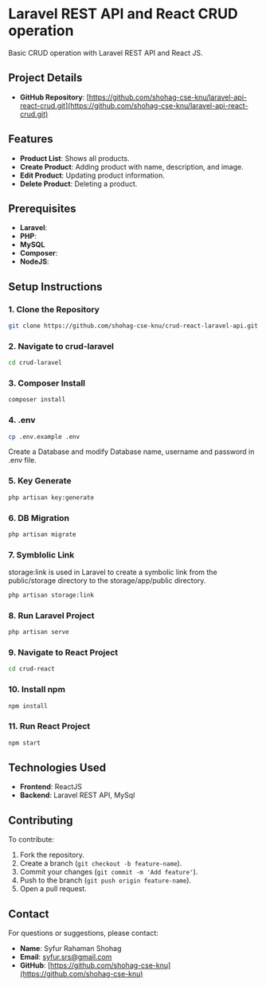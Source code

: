 # Laravel REST API and React CRUD operation

Basic CRUD operation with Laravel REST API and React JS.
## Project Details

- **GitHub Repository**: [https://github.com/shohag-cse-knu/laravel-api-react-crud.git](https://github.com/shohag-cse-knu/laravel-api-react-crud.git)

## Features

- **Product List**: Shows all products.
- **Create Product**: Adding product with name, description, and image.
- **Edit Product**: Updating product information.
- **Delete Product**: Deleting a product.

## Prerequisites

- **Laravel**: 
- **PHP**:
- **MySQL**
- **Composer**: 
- **NodeJS**:

## Setup Instructions

### 1. Clone the Repository
```bash
git clone https://github.com/shohag-cse-knu/crud-react-laravel-api.git
````
### 2. Navigate to crud-laravel
```bash
cd crud-laravel
````
### 3. Composer Install
```bash
composer install
````
### 4. .env
```bash
cp .env.example .env
````
Create a Database and modify Database name, username and password in .env file.

### 5. Key Generate
```bash
php artisan key:generate
````
### 6. DB Migration
```bash
php artisan migrate
````
### 7. Symblolic Link
storage:link is used in Laravel to create a symbolic link from the public/storage directory to the storage/app/public directory.
```bash
php artisan storage:link
````
### 8. Run Laravel Project
```bash
php artisan serve
````
### 9. Navigate to React Project
```bash
cd crud-react
````
### 10. Install npm
```bash
npm install
````
### 11. Run React Project
```bash
npm start
````

## Technologies Used

- **Frontend**: ReactJS
- **Backend**: Laravel REST API, MySql

## Contributing

To contribute:

1. Fork the repository.
2. Create a branch (`git checkout -b feature-name`).
3. Commit your changes (`git commit -m 'Add feature'`).
4. Push to the branch (`git push origin feature-name`).
5. Open a pull request.

## Contact

For questions or suggestions, please contact:

- **Name**: Syfur Rahaman Shohag
- **Email**: [syfur.srs@gmail.com](mailto:syfur.srs@gmail.com)
- **GitHub**: [https://github.com/shohag-cse-knu](https://github.com/shohag-cse-knu)
